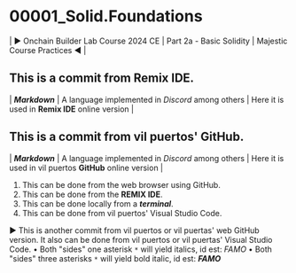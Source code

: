 # 00001_Solid.Foundations
| ► Onchain Builder Lab Course 2024 CE | Part 2a - Basic Solidity | Majestic Course Practices ◄ |

## This is a commit from Remix IDE.

| ***Markdown*** | A language implemented in *Discord* among others | Here it is used in **Remix IDE** online version |

## This is a commit from vil puertos' GitHub.

| ***Markdown*** | A language implemented in *Discord* among others | Here it is used in vil puertos **GitHub** online version |
1. This can be done from the web browser using GitHub.
2. This can be done from the **REMIX IDE**.
3. This can be done locally from a ***terminal***.
4. This can be done from vil puertos' Visual Studio Code.

► This is another commit from vil puertos or vil puertas' web GitHub version. It also can be done from vil puertos or vil puertas' Visual Studio Code.
• Both "sides" one asterisk `*` will yield italics, id est: *FAMO*
• Both "sides" three asterisks `*` will yield bold italic, id est: ***FAMO***
